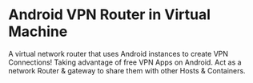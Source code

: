 # Android VPN Router in Virtual Machine
A virtual network router that uses Android instances to create VPN Connections! Taking advantage of free VPN Apps on Android.
Act as a network Router & gateway to share them with other Hosts & Containers.
